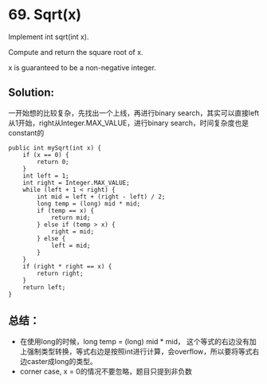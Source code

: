 # 69. Sqrt(x)
Implement int sqrt(int x).

Compute and return the square root of x.

x is guaranteed to be a non-negative integer.
## Solution:
一开始想的比较复杂，先找出一个上线，再进行binary search，其实可以直接left从1开始，right从Integer.MAX_VALUE，进行binary search，时间复杂度也是constant的
```
public int mySqrt(int x) {
    if (x == 0) {
        return 0;
    }
    int left = 1;
    int right = Integer.MAX_VALUE;
    while (left + 1 < right) {
        int mid = left + (right - left) / 2;
        long temp = (long) mid * mid;
        if (temp == x) {
            return mid;
        } else if (temp > x) {
            right = mid;
        } else {
            left = mid;
        }
    }
    if (right * right == x) {
        return right;
    }
    return left;
}
```
## 总结：
* 在使用long的时候，long temp = (long) mid * mid， 这个等式的右边没有加上强制类型转换，等式右边是按照int进行计算，会overflow，所以要将等式右边caster成long的类型。
* corner case, x = 0的情况不要忽略，题目只提到非负数
